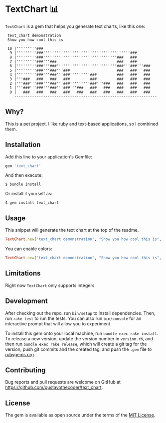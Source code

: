 # TextChart 📊

`TextChart` is a gem that helps you generate text charts, like this one:
```text
 text_chart demonstration
 Show you how cool this is

 10 |'''''''''###                                                   
  9 |'''''''''###'''''''''''''''''''''''''''''''''''''''###         
  8 |'''''''''###'''''''''''''''''''''''''''''''''###   ###         
  7 |'''''''''###'''###                           ###   ###         
  6 |'''''''''###'''###'''''''''''''''''''''''''''###'''###'''###   
  5 |'''''''''###'''###'''###                     ###   ###   ###   
  4 |'''''''''###'''###'''###'''''''''###         ###   ###   ###   
  3 |'''###   ###   ###   ###         ###         ###   ###   ###   
  2 |'''###'''###'''###'''###'''''''''###'''###   ###   ###   ###   
  1 |'''###'''###'''###'''###'''###   ###   ###   ###   ###   ###   
  0 |   ###   ###   ###   ###   ###   ###   ###   ###   ###   ###   
    ----------------------------------------------------------------
```
## Why?

This is a pet project. I like ruby and text-based applications, so I combined them.

## Installation

Add this line to your application's Gemfile:

```ruby
gem 'text_chart'
```

And then execute:

    $ bundle install

Or install it yourself as:

    $ gem install text_chart

## Usage

This snippet will generate the text chart at the top of the readme.
```ruby
TextChart.new("text_chart demonstration", "Show you how cool this is", [*1..10].shuffle(random: Random.new(1)).to_s
```

You can enable colors:
```ruby
TextChart.new("text_chart demonstration", "Show you how cool this is", [*1..10].shuffle(random: Random.new(1), true).to_s
```
## Limitations

Right now `TextChart` only supports integers.

## Development

After checking out the repo, run `bin/setup` to install dependencies. Then, run `rake test` to run the tests. You can also run `bin/console` for an interactive prompt that will allow you to experiment.

To install this gem onto your local machine, run `bundle exec rake install`. To release a new version, update the version number in `version.rb`, and then run `bundle exec rake release`, which will create a git tag for the version, push git commits and the created tag, and push the `.gem` file to [rubygems.org](https://rubygems.org).

## Contributing

Bug reports and pull requests are welcome on GitHub at https://github.com/gustavothecoder/text_chart.

## License

The gem is available as open source under the terms of the [MIT License](https://opensource.org/licenses/MIT).
